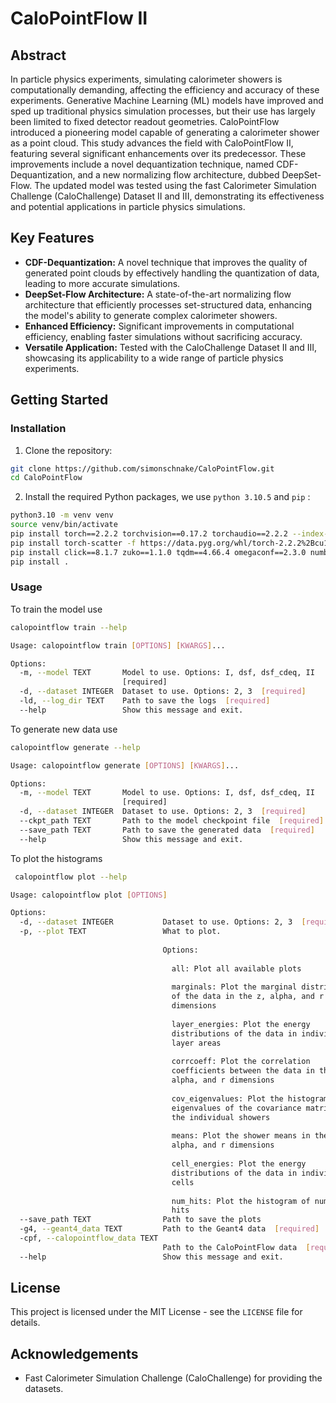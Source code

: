 # CaloPointFlow II

## Abstract

In particle physics experiments, simulating calorimeter showers is computationally demanding, affecting the efficiency and accuracy of these experiments. Generative Machine Learning (ML) models have improved and sped up traditional physics simulation processes, but their use has largely been limited to fixed detector readout geometries. CaloPointFlow introduced a pioneering model capable of generating a calorimeter shower as a point cloud. This study advances the field with CaloPointFlow II, featuring several significant enhancements over its predecessor. These improvements include a novel dequantization technique, named CDF-Dequantization, and a new normalizing flow architecture, dubbed DeepSet-Flow. The updated model was tested using the fast Calorimeter Simulation Challenge (CaloChallenge) Dataset II and III, demonstrating its effectiveness and potential applications in particle physics simulations.

## Key Features

- **CDF-Dequantization:** A novel technique that improves the quality of generated point clouds by effectively handling the quantization of data, leading to more accurate simulations.
- **DeepSet-Flow Architecture:** A state-of-the-art normalizing flow architecture that efficiently processes set-structured data, enhancing the model's ability to generate complex calorimeter showers.
- **Enhanced Efficiency:** Significant improvements in computational efficiency, enabling faster simulations without sacrificing accuracy.
- **Versatile Application:** Tested with the CaloChallenge Dataset II and III, showcasing its applicability to a wide range of particle physics experiments.

## Getting Started

    
### Installation

1. Clone the repository:

```bash
git clone https://github.com/simonschnake/CaloPointFlow.git
cd CaloPointFlow
```

2. Install the required Python packages, we use `python 3.10.5` and `pip` :

```bash
python3.10 -m venv venv
source venv/bin/activate
pip install torch==2.2.2 torchvision==0.17.2 torchaudio==2.2.2 --index-url https://download.pytorch.org/whl/cu121
pip install torch-scatter -f https://data.pyg.org/whl/torch-2.2.2%2Bcu121.html
pip install click==8.1.7 zuko==1.1.0 tqdm==4.66.4 omegaconf==2.3.0 numba-0.59.1 pytorch-lightning==2.3.2 matplotlib==3.9.1 h5py==3.11.0 scipy==1.14.0 mplhep==0.3.50 tensorboardX==2.6.2.2
pip install .
```

### Usage

To train the model use
```bash
calopointflow train --help

Usage: calopointflow train [OPTIONS] [KWARGS]...

Options:
  -m, --model TEXT       Model to use. Options: I, dsf, dsf_cdeq, II
                         [required]
  -d, --dataset INTEGER  Dataset to use. Options: 2, 3  [required]
  -ld, --log_dir TEXT    Path to save the logs  [required]
  --help                 Show this message and exit.
```

To generate new data use

```bash
calopointflow generate --help

Usage: calopointflow generate [OPTIONS] [KWARGS]...

Options:
  -m, --model TEXT       Model to use. Options: I, dsf, dsf_cdeq, II
                         [required]
  -d, --dataset INTEGER  Dataset to use. Options: 2, 3  [required]
  --ckpt_path TEXT       Path to the model checkpoint file  [required]
  --save_path TEXT       Path to save the generated data  [required]
  --help                 Show this message and exit.
```

To plot the histograms

```bash
 calopointflow plot --help

Usage: calopointflow plot [OPTIONS]

Options:
  -d, --dataset INTEGER           Dataset to use. Options: 2, 3  [required]
  -p, --plot TEXT                 What to plot.
                                  
                                  Options:
                                  
                                    all: Plot all available plots
                                  
                                    marginals: Plot the marginal distributions
                                    of the data in the z, alpha, and r
                                    dimensions
                                  
                                    layer_energies: Plot the energy
                                    distributions of the data in individual
                                    layer areas
                                  
                                    corrcoeff: Plot the correlation
                                    coefficients between the data in the z,
                                    alpha, and r dimensions
                                  
                                    cov_eigenvalues: Plot the histograms of
                                    eigenvalues of the covariance matrices of
                                    the individual showers
                                  
                                    means: Plot the shower means in the z,
                                    alpha, and r dimensions
                                  
                                    cell_energies: Plot the energy
                                    distributions of the data in individual
                                    cells
                                  
                                    num_hits: Plot the histogram of number of
                                    hits
  --save_path TEXT                Path to save the plots
  -g4, --geant4_data TEXT         Path to the Geant4 data  [required]
  -cpf, --calopointflow_data TEXT
                                  Path to the CaloPointFlow data  [required]
  --help                          Show this message and exit.
```

## License

This project is licensed under the MIT License - see the `LICENSE` file for details.

## Acknowledgements

- Fast Calorimeter Simulation Challenge (CaloChallenge) for providing the datasets.
